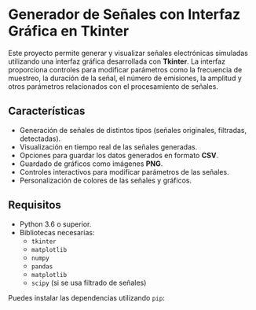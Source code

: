# Generador de Señales con Interfaz Gráfica en Tkinter

Este proyecto permite generar y visualizar señales electrónicas simuladas utilizando una interfaz gráfica desarrollada con **Tkinter**. La interfaz proporciona controles para modificar parámetros como la frecuencia de muestreo, la duración de la señal, el número de emisiones, la amplitud y otros parámetros relacionados con el procesamiento de señales.

## Características

- Generación de señales de distintos tipos (señales originales, filtradas, detectadas).
- Visualización en tiempo real de las señales generadas.
- Opciones para guardar los datos generados en formato **CSV**.
- Guardado de gráficos como imágenes **PNG**.
- Controles interactivos para modificar parámetros de las señales.
- Personalización de colores de las señales y gráficos.

## Requisitos

- Python 3.6 o superior.
- Bibliotecas necesarias:
  - `tkinter`
  - `matplotlib`
  - `numpy`
  - `pandas`
  - `matplotlib`
  - `scipy` (si se usa filtrado de señales)

Puedes instalar las dependencias utilizando `pip`: